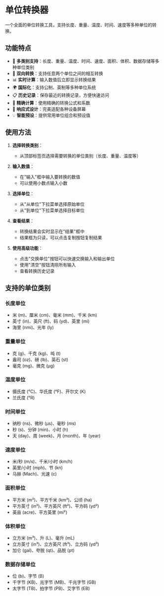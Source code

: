 

<script setup>
import UnitConverter from '../.vitepress/theme/components/unit-converter/index.vue'
</script>

# 单位转换器

一个全面的单位转换工具，支持长度、重量、温度、时间、速度等多种单位的转换。

<UnitConverter></UnitConverter>

## 功能特点

- 📐 **多类别支持**：长度、重量、温度、时间、速度、面积、体积、数据存储等多种单位类别
- 🔄 **双向转换**：支持任意两个单位之间的相互转换
- 📊 **实时计算**：输入数值后立即显示转换结果
- 🌍 **国际化**：支持公制、英制等多种单位系统
- 📋 **历史记录**：保存最近的转换记录，方便快速访问
- 🎯 **精确计算**：使用精确的转换公式和系数
- 📱 **响应式设计**：完美适配各种设备屏幕
- 💡 **智能预设**：提供常用单位组合和预设值

## 使用方法

1. **选择转换类别**：
   - 从顶部标签页选择需要转换的单位类别（长度、重量、温度等）

2. **输入数值**：
   - 在"输入"框中输入要转换的数值
   - 可以使用小数点输入小数

3. **选择单位**：
   - 从"从单位"下拉菜单选择原始单位
   - 从"到单位"下拉菜单选择目标单位

4. **查看结果**：
   - 转换结果会实时显示在"结果"框中
   - 结果框为只读，可以点击复制按钮复制结果

5. **使用高级功能**：
   - 点击"交换单位"按钮可以快速交换输入和输出单位
   - 使用"清空"按钮清除所有输入
   - 查看转换历史记录

## 支持的单位类别

### 长度单位
- 米 (m)、厘米 (cm)、毫米 (mm)、千米 (km)
- 英寸 (in)、英尺 (ft)、码 (yd)、英里 (mi)
- 海里 (nmi)、光年 (ly)

### 重量单位
- 克 (g)、千克 (kg)、吨 (t)
- 盎司 (oz)、磅 (lb)、英石 (st)
- 毫克 (mg)、微克 (μg)

### 温度单位
- 摄氏度 (°C)、华氏度 (°F)、开尔文 (K)
- 兰氏度 (°R)

### 时间单位
- 纳秒 (ns)、微秒 (μs)、毫秒 (ms)
- 秒 (s)、分钟 (min)、小时 (h)
- 天 (day)、周 (week)、月 (month)、年 (year)

### 速度单位
- 米/秒 (m/s)、千米/小时 (km/h)
- 英里/小时 (mph)、节 (kn)
- 马赫 (Mach)、光速 (c)

### 面积单位
- 平方米 (m²)、平方千米 (km²)、公顷 (ha)
- 平方英寸 (in²)、平方英尺 (ft²)、平方码 (yd²)
- 英亩 (acre)、平方英里 (mi²)

### 体积单位
- 立方米 (m³)、升 (L)、毫升 (mL)
- 立方英寸 (in³)、立方英尺 (ft³)、立方码 (yd³)
- 加仑 (gal)、夸脱 (qt)、品脱 (pt)

### 数据存储单位
- 位 (b)、字节 (B)
- 千字节 (KB)、兆字节 (MB)、千兆字节 (GB)
- 太字节 (TB)、拍字节 (PB)、艾字节 (EB)